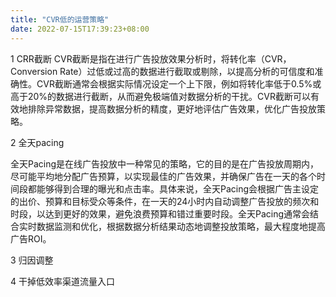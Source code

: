```yaml
---
title: "CVR低的运营策略"
date: 2022-07-15T17:39:23+08:00
---
```


1 CRR截断
CVR截断是指在进行广告投放效果分析时，将转化率（CVR，Conversion Rate）过低或过高的数据进行截取或剔除，以提高分析的可信度和准确性。CVR截断通常会根据实际情况设定一个上下限，例如将转化率低于0.5%或高于20%的数据进行截断，从而避免极端值对数据分析的干扰。CVR截断可以有效地排除异常数据，提高数据分析的精度，更好地评估广告效果，优化广告投放策略。

2 全天pacing

全天Pacing是在线广告投放中一种常见的策略，它的目的是在广告投放周期内，尽可能平均地分配广告预算，以实现最佳的广告效果，并确保广告在一天的各个时间段都能够得到合理的曝光和点击率。具体来说，全天Pacing会根据广告主设定的出价、预算和目标受众等条件，在一天的24小时内自动调整广告投放的频次和时段，以达到更好的效果，避免浪费预算和错过重要时段。全天Pacing通常会结合实时数据监测和优化，根据数据分析结果动态地调整投放策略，最大程度地提高广告ROI。

3 归因调整

4 干掉低效率渠道流量入口



